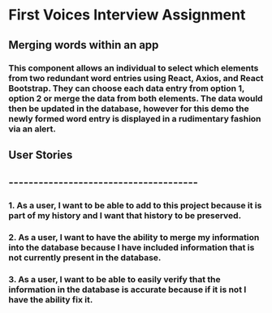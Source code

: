 # First Voices Interview Assignment

## Merging words within an app

### This component allows an individual to select which elements from two redundant word entries using React, Axios, and React Bootstrap. They can choose each data entry from option 1, option 2 or merge the data from both elements. The data would then be updated in the database, however for this demo the newly formed word entry is displayed in a rudimentary fashion via an alert.

## User Stories
## --------------------------------------

### 1. As a user, I want to be able to add to this project because it is part of my history and I want that history to be preserved.
### 2. As a user, I want to have the ability to merge my information into the database because I have included information that is not currently present in the database.
### 3. As a user, I want to be able to easily verify that the information in the database is accurate because if it is not I have the ability fix it.
